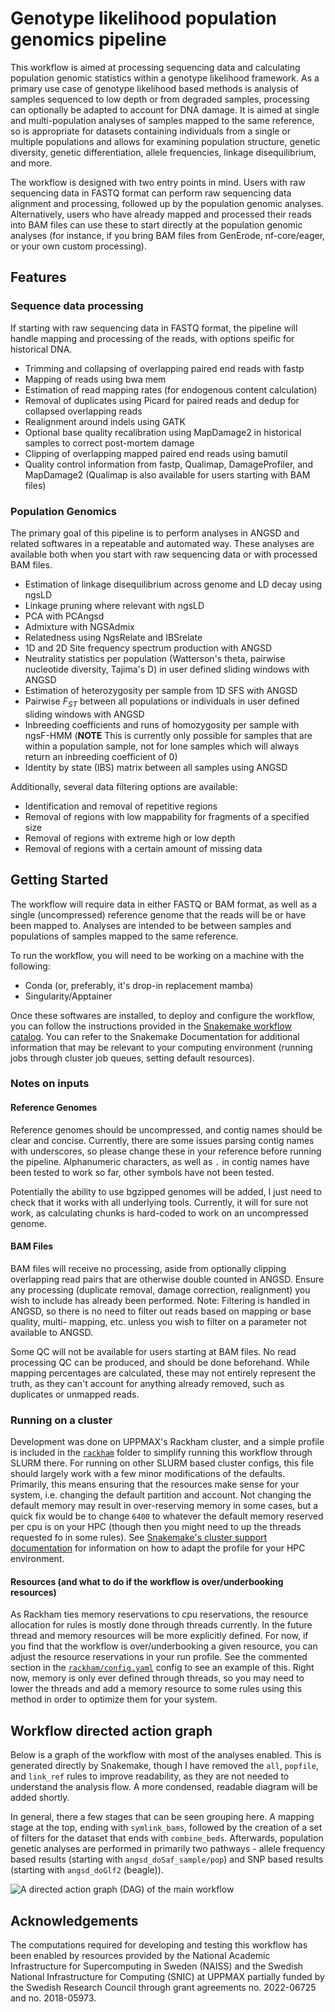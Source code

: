 # Genotype likelihood population genomics pipeline

This workflow is aimed at processing sequencing data and calculating population
genomic statistics within a genotype likelihood framework. As a primary use
case of genotype likelihood based methods is analysis of samples sequenced to
low depth or from degraded samples, processing can optionally be adapted to
account for DNA damage. It is aimed at single and multi-population analyses of
samples mapped to the same reference, so is appropriate for datasets containing
individuals from a single or multiple populations and allows for examining
population structure, genetic diversity, genetic differentiation, allele
frequencies, linkage disequilibrium, and more.

The workflow is designed with two entry points in mind. Users with raw
sequencing data in FASTQ format can perform raw sequencing data alignment and
processing, followed up by the population genomic analyses. Alternatively, users
who have already mapped and processed their reads into BAM files can use these
to start directly at the population genomic analyses (for instance, if you
bring BAM files from GenErode, nf-core/eager, or your own custom processing).

## Features

### Sequence data processing

If starting with raw sequencing data in FASTQ format, the pipeline will handle
mapping and processing of the reads, with options speific for historical DNA.

- Trimming and collapsing of overlapping paired end reads with fastp
- Mapping of reads using bwa mem
- Estimation of read mapping rates (for endogenous content calculation)
- Removal of duplicates using Picard for paired reads and dedup for collapsed
  overlapping reads
- Realignment around indels using GATK
- Optional base quality recalibration using MapDamage2 in historical samples to
  correct post-mortem damage
- Clipping of overlapping mapped paired end reads using bamutil
- Quality control information from fastp, Qualimap, DamageProfiler, and
  MapDamage2 (Qualimap is also available for users starting with BAM files)

### Population Genomics

The primary goal of this pipeline is to perform analyses in ANGSD and related
softwares in a repeatable and automated way. These analyses are available both
when you start with raw sequencing data or with processed BAM files.

- Estimation of linkage disequilibrium across genome and LD decay using ngsLD
- Linkage pruning where relevant with ngsLD
- PCA with PCAngsd
- Admixture with NGSAdmix
- Relatedness using NgsRelate and IBSrelate
- 1D and 2D Site frequency spectrum production with ANGSD
- Neutrality statistics per population (Watterson's theta, pairwise nucleotide
  diversity, Tajima's D) in user defined sliding windows with ANGSD
- Estimation of heterozygosity per sample from 1D SFS with ANGSD
- Pairwise $F_{ST}$ between all populations or individuals in user defined
  sliding windows with ANGSD
- Inbreeding coefficients and runs of homozygosity per sample with ngsF-HMM
  (**NOTE** This is currently only possible for samples that are within a
  population sample, not for lone samples which will always return an
  inbreeding coefficient of 0)
- Identity by state (IBS) matrix between all samples using ANGSD

Additionally, several data filtering options are available:

- Identification and removal of repetitive regions
- Removal of regions with low mappability for fragments of a specified size
- Removal of regions with extreme high or low depth
- Removal of regions with a certain amount of missing data

## Getting Started

The workflow will require data in either FASTQ or BAM format, as well as a
single (uncompressed) reference genome that the reads will be or have been
mapped to. Analyses are intended to be between samples and populations of
samples mapped to the same reference.

To run the workflow, you will need to be working on a machine with the
following:

- Conda (or, preferably, it's drop-in replacement mamba)
- Singularity/Apptainer

Once these softwares are installed, to deploy and configure the workflow, you
can follow the instructions provided in the [Snakemake workflow catalog](https://snakemake.github.io/snakemake-workflow-catalog/?usage=zjnolen/angsd-snakemake-pipeline).
You can refer to the Snakemake Documentation for additional information that
may be relevant to your computing environment (running jobs through cluster job
queues, setting default resources).

### Notes on inputs

#### Reference Genomes

Reference genomes should be uncompressed, and contig names should be clear and
concise. Currently, there are some issues parsing contig names with
underscores, so please change these in your reference before running the
pipeline. Alphanumeric characters, as well as `.` in contig names have been
tested to work so far, other symbols have not been tested.

Potentially the ability to use bgzipped genomes will be added, I just need to
check that it works with all underlying tools. Currently, it will for sure not
work, as calculating chunks is hard-coded to work on an uncompressed genome.

#### BAM Files

BAM files will receive no processing, aside from optionally clipping
overlapping read pairs that are otherwise double counted in ANGSD. Ensure any
processing (duplicate removal, damage correction, realignment) you wish to
include has already been performed. Note: Filtering is handled in ANGSD, so
there is no need to filter out reads based on mapping or base quality, multi-
mapping, etc. unless you wish to filter on a parameter not available to ANGSD.

Some QC will not be available for users starting at BAM files. No read
processing QC can be produced, and should be done beforehand. While mapping
percentages are calculated, these may not entirely represent the truth, as they
can't account for anything already removed, such as duplicates or unmapped
reads.

### Running on a cluster

Development was done on UPPMAX's Rackham cluster, and a simple profile is
included in the [`rackham`](rackham) folder to simplify running this workflow
through SLURM there. For running on other SLURM based cluster configs, this
file should largely work with a few minor modifications of the defaults.
Primarily, this means ensuring that the resources make sense for your system,
i.e. changing the default partition and account. Not changing the default
memory may result in over-reserving memory in some cases, but a quick fix would
be to change `6400` to whatever the default memory reserved per cpu is on your
HPC (though then you might need to up the threads requested fo in some rules).
See [Snakemake's cluster support documentation](https://snakemake.readthedocs.io/en/stable/executing/cluster.html)
for information on how to adapt the profile for your HPC environment.

#### Resources (and what to do if the workflow is over/underbooking resources)

As Rackham ties memory reservations to cpu reservations, the resource
allocation for rules is mostly done through threads currently. In the future
thread and memory resources will be more explicitly defined. For now, if you
find that the workflow is over/underbooking a given resource, you can adjust
the resource reservations in your run profile. See the commented section in
the [`rackham/config.yaml`](rackham/config.yaml) config to see an example of
this. Right now, memory is only ever defined through threads, so you may need
to lower the threads and add a memory resource to some rules using this method
in order to optimize them for your system.

## Workflow directed action graph

Below is a graph of the workflow with most of the analyses enabled. This is
generated directly by Snakemake, though I have removed the `all`, `popfile`,
and `link_ref` rules to improve readability, as they are not needed to
understand the analysis flow. A more condensed, readable diagram will be added
shortly.

In general, there a few stages that can be seen grouping here. A mapping stage
at the top, ending with `symlink_bams`, followed by the creation of a set of
filters for the dataset that ends with `combine_beds`. Afterwards, population
genetic analyses are performed in primarily two pathways - allele frequency
based results (starting with `angsd_doSaf_sample/pop`) and SNP based results
(starting with `angsd_doGlf2` (beagle)).

![A directed action graph (DAG) of the main workflow](images/rulegraph.svg)

## Acknowledgements

The computations required for developing and testing this workflow has been
enabled by resources provided by the National Academic Infrastructure for
Supercomputing in Sweden (NAISS) and the Swedish National Infrastructure for
Computing (SNIC) at UPPMAX partially funded by the Swedish Research Council
through grant agreements no. 2022-06725 and no. 2018-05973.
